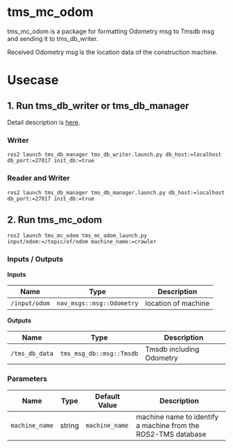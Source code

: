 # tms_mc_odom

tms_mc_odom is a package for formatting Odometry msg to Tmsdb msg and sending it to tms_db_writer.

Received Odometry msg is the location data of the construction machine.

# Usecase

## 1. Run tms_db_writer or tms_db_manager

Detail description is [here](https://github.com/irvs/ros2_tms_for_construction/tree/main/tms_db).

### Writer

```
ros2 launch tms_db_manager tms_db_writer.launch.py db_host:=localhost db_port:=27017 init_db:=true
```

### Reader and Writer

```
ros2 launch tms_db_manager tms_db_manager.launch.py db_host:=localhost db_port:=27017 init_db:=true
```

## 2. Run tms_mc_odom

```
ros2 launch tms_mc_odom tms_mc_odom_launch.py input/odom:=/topic/of/odom machine_name:=crawler
```

### Inputs / Outputs

**Inputs**

| Name          | Type                      | Description         |
| ------------- | ------------------------- | ------------------- |
| `/input/odom` | `nav_msgs::msg::Odometry` | location of machine |

**Outputs**

| Name           | Type                     | Description              |
| -------------- | ------------------------ | ------------------------ |
| `/tms_db_data` | `tms_msg_db::msg::Tmsdb` | Tmsdb including Odometry |

### Parameters

| Name           | Type   | Default Value  | Description                                                   |
| -------------- | ------ | -------------- | ------------------------------------------------------------- |
| `machine_name` | string | `machine_name` | machine name to identify a machine from the ROS2-TMS database |
